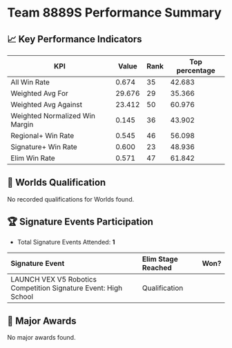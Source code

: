 # Team 8889S Performance Summary

## 📈 Key Performance Indicators
| KPI | Value | Rank | Top percentage |
| --- | ----- | ---- | ----- |
| All Win Rate | 0.674 | 35 | 42.683 |
| Weighted Avg For | 29.676 | 29 | 35.366 |
| Weighted Avg Against | 23.412 | 50 | 60.976 |
| Weighted Normalized Win Margin | 0.145 | 36 | 43.902 |
| Regional+ Win Rate | 0.545 | 46 | 56.098 |
| Signature+ Win Rate | 0.600 | 23 | 48.936 |
| Elim Win Rate | 0.571 | 47 | 61.842 |


## 🎯 Worlds Qualification
No recorded qualifications for Worlds found.

## 🏆 Signature Events Participation
- Total Signature Events Attended: **1**

| Signature Event | Elim Stage Reached | Won? |
|:----------------|:-------------------|:----|
| LAUNCH VEX V5 Robotics Competition Signature Event: High School | Qualification |  |


## 🥇 Major Awards
No major awards found.
